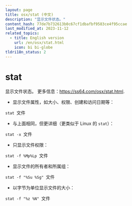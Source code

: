 ```yaml
---
layout: page
title: osx/stat (中文)
description: "显示文件状态。"
content_hash: 77de7b732613b0c67cf1dbafbf9583ce4f95ccae
last_modified_at: 2023-11-12
related_topics:
  - title: English version
    url: /en/osx/stat.html
    icon: bi bi-globe
tldri18n_status: 2
---
```

# stat

显示文件状态。
更多信息：<https://ss64.com/osx/stat.html>.

- 显示文件属性，如大小、权限、创建和访问日期等：

`stat `<span class="tldr-var badge badge-pill bg-dark-lm bg-white-dm text-white-lm text-dark-dm font-weight-bold">文件</span>

- 与上面相同，但更详细（更类似于 Linux 的 `stat`）：

`stat -x `<span class="tldr-var badge badge-pill bg-dark-lm bg-white-dm text-white-lm text-dark-dm font-weight-bold">文件</span>

- 只显示文件权限：

`stat -f %Mp%Lp `<span class="tldr-var badge badge-pill bg-dark-lm bg-white-dm text-white-lm text-dark-dm font-weight-bold">文件</span>

- 显示文件的所有者和所属组：

`stat -f "%Su %Sg" `<span class="tldr-var badge badge-pill bg-dark-lm bg-white-dm text-white-lm text-dark-dm font-weight-bold">文件</span>

- 以字节为单位显示文件的大小：

`stat -f "%z %N" `<span class="tldr-var badge badge-pill bg-dark-lm bg-white-dm text-white-lm text-dark-dm font-weight-bold">文件</span>
